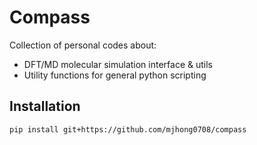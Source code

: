 # Compass

Collection of personal codes about:
- DFT/MD molecular simulation interface & utils
- Utility functions for general python scripting


## Installation

```
pip install git+https://github.com/mjhong0708/compass
```